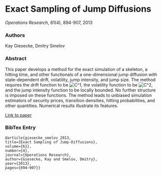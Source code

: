 # Exact Sampling of Jump Diffusions
*Operations Research*, 61(4), 894-907, 2013
### Authors
Kay Giesecke, Dmitry Smelov
### Abstract
This  paper  develops  a  method  for  the  exact  simulation  of  a  skeleton,  a  hitting  time,  and  other  functionals  of  a  one-dimensional  jump  diffusion  with  state-dependent  drift,  volatility,  jump  intensity,  and  jump  size.  The  method  requires  the drift function to be <img src="https://latex.codecogs.com/gif.latex?C^1" title="C^1" />, the volatility function to be <img src="https://latex.codecogs.com/gif.latex?C^2" title="C^2" />, and the jump intensity function to be locally bounded. No further structure is imposed on these functions. The method leads to unbiased simulation estimators of security prices, transition densities, hitting probabilities, and other quantities. Numerical results illustrate its features.

[Link to paper](https://stanford.app.box.com/s/enq22hjzail5kkv0wh2bhyek5b9q90te)

### BibTex Entry
```
@article{giesecke_smelov_2013, 
title={Exact Sampling of Jump-Diffusions}, 
volume={61}, 
number={4}, 
journal={Operations Research}, 
author={Giesecke, Kay and Smelov, Dmitry}, 
year={2013}, 
pages={894–907}}
```
